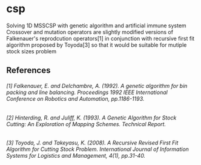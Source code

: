# csp
Solving 1D MSSCSP with genetic algorithm and artificial immune system <br/>
Crossover and mutation operators are slightly modified versions of Falkenauer's reprodcution operators[1] in conjunction with recursive first fit algorithm proposed by Toyoda[3] so that it would be suitable for mutiple stock sizes problem 

## References
###### [1] Falkenauer, E. and Delchambre, A. (1992). A genetic algorithm for bin packing and line balancing. Proceedings 1992 IEEE International Conference on Robotics and Automation, pp.1186-1193.
###### [2] Hinterding, R. and Juliff, K. (1993). A Genetic Algorithm for Stock Cutting: An Exploration of Mapping Schemes. Technical Report.
###### [3] Toyoda, J. and Takeyasu, K. (2008). A Recursive Revised First Fit Algorithm for Cutting Stock Problem. International Journal of Information Systems for Logistics and Management, 4(1), pp.31-40.
